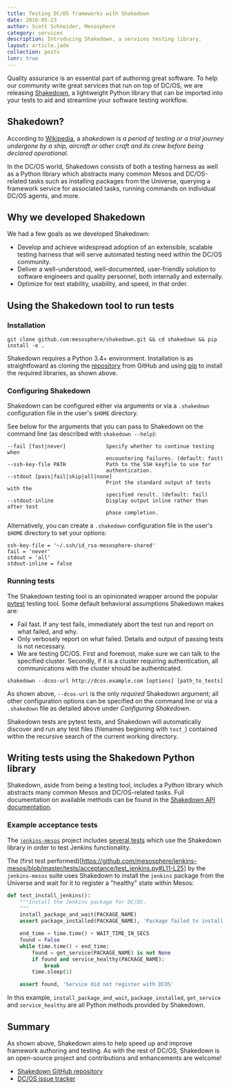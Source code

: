 ```yaml
---
title: Testing DC/OS frameworks with Shakedown
date: 2016-05-23
author: Scott Schneider, Mesosphere
category: services
description: Introducing Shakedown, a services testing library.
layout: article.jade
collection: posts
lunr: true
---
```


Quality assurance is an essential part of authoring great software. To help our community write great services that run on top of DC/OS, we are releasing [Shakedown](https://github.com/mesosphere/shakedown), a lightweight Python library that can be imported into your tests to aid and streamline your software testing workflow.

## Shakedown?

According to [Wikipedia](https://en.wikipedia.org/wiki/Shakedown_(testing)), a *shakedown* is *a period of testing or a trial journey undergone by a ship, aircraft or other craft and its crew before being declared operational.*

In the DC/OS world, Shakedown consists of both a testing harness as well as a Python library which abstracts many common Mesos and DC/OS-related tasks such as installing packages from the Universe, querying a framework service for associated tasks, running commands on individual DC/OS agents, and more.

## Why we developed Shakedown

We had a few goals as we developed Shakedown:

* Develop and achieve widespread adoption of an extensible, scalable testing harness that will serve automated testing need within the DC/OS community.
* Deliver a well-understood, well-documented, user-friendly solution to software engineers and quality personnel, both internally and externally.
* Optimize for test stability, usability, and speed, in that order.

## Using the Shakedown tool to run tests

### Installation

```
git clone github.com:mesosphere/shakedown.git && cd shakedown && pip install -e .
```

Shakedown requires a Python 3.4+ environment. Installation is as straightfoward as cloning the [repository](https://github.com/mesosphere/shakedown) from GitHub and using [pip](https://pypi.python.org/pypi/pip) to install the required libraries, as shown above.

### Configuring Shakedown

Shakedown can be configured either via arguments or via a `.shakedown` configuration file in the user's `$HOME` directory.

See below for the arguments that you can pass to Shakedown on the command line (as described with `shakedown --help`):

```
--fail [fast|never]             Specify whether to continue testing when
                                encountering failures. (default: fast)
--ssh-key-file PATH             Path to the SSH keyfile to use for
                                authentication.
--stdout [pass|fail|skip|all|none]
                                Print the standard output of tests with the
                                specified result. (default: fail)
--stdout-inline                 Display output inline rather than after test
                                phase completion.
```

Alternatively, you can create a `.shakedown` configuration file in the user's `$HOME` directory to set your options:

```
ssh-key-file = '~/.ssh/id_rsa-mesosphere-shared'
fail = 'never'
stdout = 'all'
stdout-inline = false
```

### Running tests

The Shakedown testing tool is an opinionated wrapper around the popular [pytest](http://pytest.org/latest/) testing tool. Some default behavioral assumptions Shakedown makes are:

* Fail fast. If any test fails, immediately abort the test run and report on what failed, and why.
* Only verbosely report on what failed. Details and output of passing tests is not necessary.
* We are testing DC/OS. First and foremost, make sure we can talk to the specified cluster. Secondly, if it is a cluster requiring authentication, all communications with the cluster should be authenticated.

```
shakedown --dcos-url http://dcos.example.com [options] [path_to_tests]
```

As shown above, `--dcos-url` is the only _required_ Shakedown argument; all other configuration options can be specified on the command line or via a `.shakedown` file as detailed above under *Configuring Shakedown*.

Shakedown tests are pytest tests, and Shakedown will automatically discover and run any test files (filenames beginning with `test_`) contained within the recursive search of the current working directory.

## Writing tests using the Shakedown Python library

Shakedown, aside from being a testing tool, includes a Python library which abstracts many common Mesos and DC/OS-related tasks. Full documentation on available methods can be found in the [Shakedown API documentation](https://github.com/dcos/shakedown/blob/master/API.md).

### Example acceptance tests

The [`jenkins-mesos`](https://github.com/mesosphere/jenkins-mesos) project includes [several tests](https://github.com/mesosphere/jenkins-mesos/blob/master/tests/acceptance/test_jenkins.py) which use the Shakedown library in order to test Jenkins functionality.

The (first test performed)[https://github.com/mesosphere/jenkins-mesos/blob/master/tests/acceptance/test_jenkins.py#L11-L25] by the `jenkins-mesos` suite uses Shakedown to install the `jenkins` package from the Universe and wait for it to register a "healthy" state within Mesos:

```python
def test_install_jenkins():
    """Install the Jenkins package for DC/OS.
    """
    install_package_and_wait(PACKAGE_NAME)
    assert package_installed(PACKAGE_NAME), 'Package failed to install'

    end_time = time.time() + WAIT_TIME_IN_SECS
    found = False
    while time.time() < end_time:
        found = get_service(PACKAGE_NAME) is not None
        if found and service_healthy(PACKAGE_NAME):
            break
        time.sleep(1)

    assert found, 'Service did not register with DCOS'
```

In this example, `install_package_and_wait`, `package_installed`, `get_service` and `service_healthy` are all Python methods provided by Shakedown.

## Summary

As shown above, Shakedown aims to help speed up and improve framework authoring and testing. As with the rest of DC/OS, Shakedown is an open-source project and contributions and enhancements are welcome!

* [Shakedown GitHub repository](https://github.com/dcos/shakedown)
* [DC/OS issue tracker](https://dcosjira.atlassian.net)



